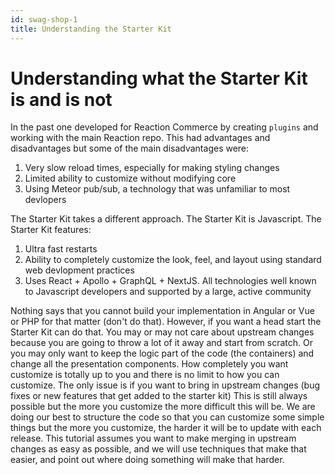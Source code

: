```yaml
---
id: swag-shop-1
title: Understanding the Starter Kit
---
```


# Understanding what the Starter Kit is and is not

In the past one developed for Reaction Commerce by creating `plugins` and working with the main Reaction repo. This had advantages and disadvantages but some of the main disadvantages were:

1. Very slow reload times, especially for making styling changes
2. Limited ability to customize without modifying core
3. Using Meteor pub/sub, a technology that was unfamiliar to most devlopers

The Starter Kit takes a different approach. The Starter Kit is Javascript. The Starter Kit features:

1. Ultra fast restarts
2. Ability to completely customize the look, feel, and layout using standard web devlopment practices
3. Uses React + Apollo + GraphQL + NextJS. All technologies well known to Javascript developers and supported by a large, active community


Nothing says that you cannot build your implementation in Angular or Vue or PHP for that matter (don't do that). However, if you want a head start the Starter Kit can do that. You may or may not care about upstream changes because you are going to throw a lot of it away and start from scratch. Or you may only want to keep the logic part of the code (the containers) and change all the presentation components. How completely you want customize is totally up to you and there is no limit to how you can customize. The only issue is if you want to bring in upstream changes (bug fixes or new features that get added to the starter kit) This is still always possible but the more you customize the more difficult this will be. We are doing our best to structure the code so that you can customize some simple things but the more you customize, the harder it will be to update with each release. This tutorial assumes you want to make merging in upstream changes as easy as possible, and we will use techniques that make that easier, and point out where doing something will make that harder.